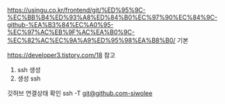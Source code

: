 https://usingu.co.kr/frontend/git/%ED%95%9C-%EC%BB%B4%ED%93%A8%ED%84%B0%EC%97%90%EC%84%9C-github-%EA%B3%84%EC%A0%95-%EC%97%AC%EB%9F%AC%EA%B0%9C-%EC%82%AC%EC%9A%A9%ED%95%98%EA%B8%B0/
기본

https://developer3.tistory.com/18
참고
1. ssh  생성
2. 생성 ssh 

깃허브 연결상태 확인
ssh -T git@github.com-siwolee
